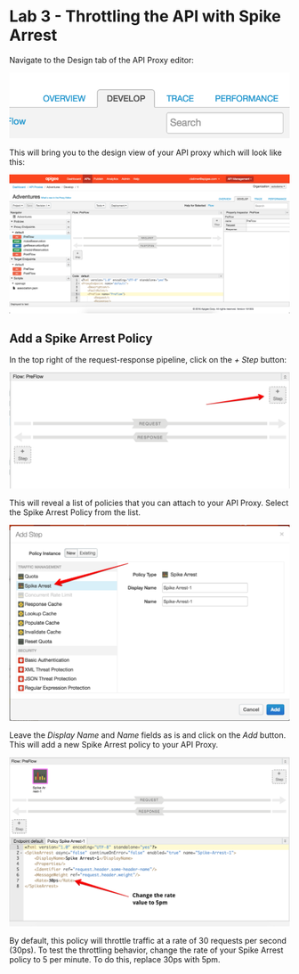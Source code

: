 # Lab 3 - Throttling the API with Spike Arrest

Navigate to the Design tab of the API Proxy editor:

![API Proxy Design](proxy-design-tab.png)

This will bring you to the design view of your API proxy which will look like this:

![API Proxy Design View](proxy-design-view.png)

## Add a Spike Arrest Policy

In the top right of the request-response pipeline, click on the *+ Step* button:

![API Proxy Request](request-pipeline.png)

This will reveal a list of policies that you can attach to your API Proxy. Select the Spike Arrest Policy from the list. 

![Policy List](policy-list.png)

Leave the *Display Name* and *Name* fields as is and click on the *Add* button. This will add a new Spike Arrest policy to your API Proxy. 

![Spike Arrest](spike-arrest.png)

By default, this policy will throttle traffic at a rate of 30 requests per second (30ps). To test the throttling behavior, change the rate of your Spike Arrest policy to 5 per minute. To do this, replace 30ps with 5pm. 